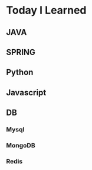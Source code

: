# Today I Learned

## JAVA

## SPRING

## Python

## Javascript

## DB
### Mysql

### MongoDB

### Redis
